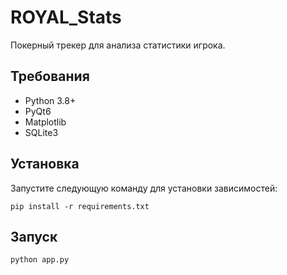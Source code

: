 # ROYAL_Stats

Покерный трекер для анализа статистики игрока.

## Требования
- Python 3.8+
- PyQt6
- Matplotlib
- SQLite3

## Установка
Запустите следующую команду для установки зависимостей:
```
pip install -r requirements.txt
```

## Запуск
```
python app.py
```
